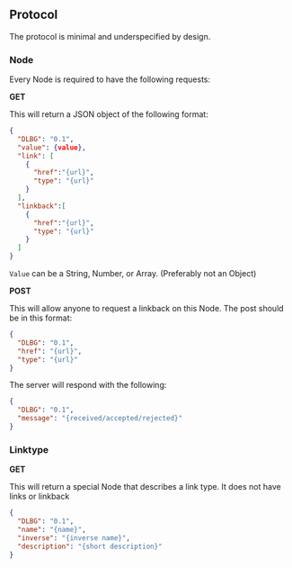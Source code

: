 ## Protocol

The protocol is minimal and underspecified by design.

### Node
Every Node is required to have the following requests:

**GET**

This will return a JSON object of the following format:
```json
{
  "DLBG": "0.1",
  "value": {value},
  "link": [
    {
      "href":"{url}",
      "type": "{url}"
    }
  ],
  "linkback":[
    {
      "href":"{url}",
      "type": "{url}"
    }
  ]
}
```

`Value` can be a String, Number, or Array. (Preferably not an Object)

**POST**

This will allow anyone to request a linkback on this Node. The post should be in this format:
```json
{
  "DLBG": "0.1",
  "href": "{url}",
  "type": "{url}"
}
```
The server will respond with the following:
```json
{
  "DLBG": "0.1",
  "message": "{received/accepted/rejected}"
}
```
### Linktype
**GET**

This will return a special Node that describes a link type. It does not have links or linkback
```json
{
  "DLBG": "0.1",
  "name": "{name}",
  "inverse": "{inverse name}",
  "description": "{short description}"
}
